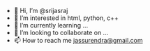 - 👋 Hi, I’m @srijasraj
- 👀 I’m interested in html, python, c++
- 🌱 I’m currently learning ...
- 💞️ I’m looking to collaborate on ...
- 📫 How to reach me jassurendra@gmail.com

<!---
srijasraj/srijasraj is a ✨ special ✨ repository because its `README.md` (this file) appears on your GitHub profile.
You can click the Preview link to take a look at your changes.
--->
